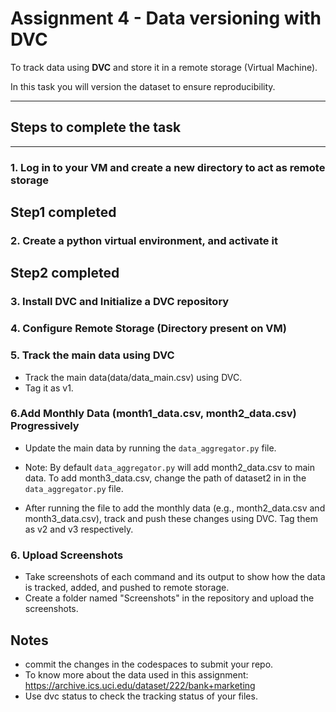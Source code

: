 # **Assignment 4 - Data versioning with DVC**

To track data using **DVC** and store it in a remote storage (Virtual Machine).

In this task you will version the dataset to ensure reproducibility.

---

## Steps to complete the task

---



###  **1. Log in to your VM and create a new directory to act as remote storage**

## Step1 completed

### **2. Create a python virtual environment, and activate it**

## Step2 completed

### **3. Install DVC and Initialize a DVC repository**
 
### **4. Configure Remote Storage (Directory present on VM)**


### **5. Track the main data using DVC**
- Track the main data(data/data_main.csv) using DVC.
- Tag it as v1.


### **6.Add Monthly Data (month1_data.csv, month2_data.csv) Progressively**
- Update the main data by running the `data_aggregator.py` file.

- Note: By default `data_aggregator.py` will add month2_data.csv to main data. To add month3_data.csv, change the path of dataset2 in in the `data_aggregator.py` file.

- After running the file to add the monthly data (e.g., month2_data.csv and month3_data.csv), track and push these changes using DVC. Tag them as v2 and v3 respectively.


### 6. Upload Screenshots
- Take screenshots of each command and its output to show how the data is tracked, added, and pushed to remote storage.
- Create a folder named "Screenshots" in the repository and upload the screenshots.

## Notes
- commit the changes in the codespaces to submit your repo.
- To know more about the data used in this assignment: https://archive.ics.uci.edu/dataset/222/bank+marketing
- Use dvc status to check the tracking status of your files.
